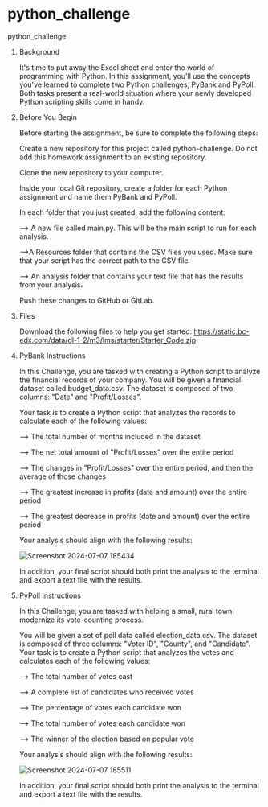 # python_challenge
python_challenge

1. Background

    It's time to put away the Excel sheet and enter the world of programming with Python. In this assignment, you'll use the concepts you've learned to complete two Python challenges, PyBank and PyPoll. Both tasks present a real-world situation where your newly developed      Python scripting skills come in handy.


2. Before You Begin

    Before starting the assignment, be sure to complete the following steps:

    Create a new repository for this project called python-challenge. Do not add this homework assignment to an existing repository.

    Clone the new repository to your computer.

    Inside your local Git repository, create a folder for each Python assignment and name them PyBank and PyPoll.

    In each folder that you just created, add the following content:

    --> A new file called main.py. This will be the main script to run for each analysis.

    -->A Resources folder that contains the CSV files you used. Make sure that your script has the correct path to the CSV file.

    --> An analysis folder that contains your text file that has the results from your analysis.

    Push these changes to GitHub or GitLab.

3. Files

    Download the following files to help you get started: https://static.bc-edx.com/data/dl-1-2/m3/lms/starter/Starter_Code.zip

4. PyBank Instructions

    In this Challenge, you are tasked with creating a Python script to analyze the financial records of your company. You will be given a financial dataset called budget_data.csv. The dataset is composed of two columns: "Date" and "Profit/Losses".

    Your task is to create a Python script that analyzes the records to calculate each of the following values:

    --> The total number of months included in the dataset

    --> The net total amount of "Profit/Losses" over the entire period

    --> The changes in "Profit/Losses" over the entire period, and then the average of those changes

    --> The greatest increase in profits (date and amount) over the entire period

    --> The greatest decrease in profits (date and amount) over the entire period

    Your analysis should align with the following results:

    ![Screenshot 2024-07-07 185434](https://github.com/Dong-kyu-Kim/python_challenge/assets/154038146/ddb0dd3c-33a2-4c8c-89ff-b496a2b2e649)

    In addition, your final script should both print the analysis to the terminal and export a text file with the results.

6. PyPoll Instructions

    In this Challenge, you are tasked with helping a small, rural town modernize its vote-counting process.

    You will be given a set of poll data called election_data.csv. The dataset is composed of three columns: "Voter ID", "County", and "Candidate". Your task is to create a Python script that analyzes the votes and calculates each of the following values:

    --> The total number of votes cast

    --> A complete list of candidates who received votes

    --> The percentage of votes each candidate won

    --> The total number of votes each candidate won

    --> The winner of the election based on popular vote

    Your analysis should align with the following results:

    ![Screenshot 2024-07-07 185511](https://github.com/Dong-kyu-Kim/python_challenge/assets/154038146/b176665f-94a6-4555-9d74-68d3999d7bfc)

    In addition, your final script should both print the analysis to the terminal and export a text file with the results.

